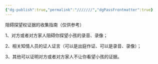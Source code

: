 ```yaml
---
{"dg-publish":true,"permalink":"///////","dgPassFrontmatter":true}
---
```


阻碍探望权证据的收集指南（仅供参考）

1、对方或者对方家人阻碍你探望小孩的录音、录像；

2、相关知情人员的证人证言（可以是出庭作证、可以是录音、录像）；

3、其他可以证明对方或者对方家人不让你看望小孩的证据。
